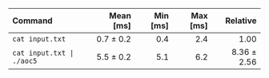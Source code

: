 | Command | Mean [ms] | Min [ms] | Max [ms] | Relative |
|:---|---:|---:|---:|---:|
| `cat input.txt` | 0.7 ± 0.2 | 0.4 | 2.4 | 1.00 |
| `cat input.txt \| ./aoc5` | 5.5 ± 0.2 | 5.1 | 6.2 | 8.36 ± 2.56 |
